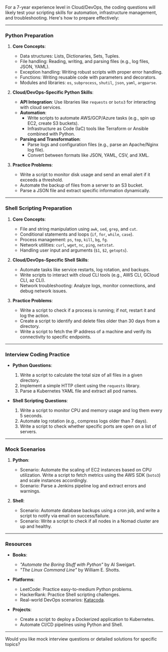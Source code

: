 For a 7-year experience level in Cloud/DevOps, the coding questions will likely test your scripting skills for automation, infrastructure management, and troubleshooting. Here's how to prepare effectively:

---

### **Python Preparation**
1. **Core Concepts**:
   - Data structures: Lists, Dictionaries, Sets, Tuples.
   - File handling: Reading, writing, and parsing files (e.g., log files, JSON, YAML).
   - Exception handling: Writing robust scripts with proper error handling.
   - Functions: Writing reusable code with parameters and decorators.
   - Modules and libraries: `os`, `subprocess`, `shutil`, `json`, `yaml`, `argparse`.

2. **Cloud/DevOps-Specific Python Skills**:
   - **API Integration**: Use libraries like `requests` or `boto3` for interacting with cloud services.
   - **Automation**:
     - Write scripts to automate AWS/GCP/Azure tasks (e.g., spin up EC2, create S3 buckets).
     - Infrastructure as Code (IaC) tools like Terraform or Ansible combined with Python.
   - **Parsing and Transformation**:
     - Parse logs and configuration files (e.g., parse an Apache/Nginx log file).
     - Convert between formats like JSON, YAML, CSV, and XML.

3. **Practice Problems**:
   - Write a script to monitor disk usage and send an email alert if it exceeds a threshold.
   - Automate the backup of files from a server to an S3 bucket.
   - Parse a JSON file and extract specific information dynamically.

---

### **Shell Scripting Preparation**
1. **Core Concepts**:
   - File and string manipulation using `awk`, `sed`, `grep`, and `cut`.
   - Conditional statements and loops (`if`, `for`, `while`, `case`).
   - Process management: `ps`, `top`, `kill`, `bg`, `fg`.
   - Network utilities: `curl`, `wget`, `nc`, `ping`, `netstat`.
   - Handling user input and arguments (`$1`, `$2`, `getopts`).

2. **Cloud/DevOps-Specific Shell Skills**:
   - Automate tasks like service restarts, log rotation, and backups.
   - Write scripts to interact with cloud CLI tools (e.g., AWS CLI, GCloud CLI, az CLI).
   - Network troubleshooting: Analyze logs, monitor connections, and debug network issues.

3. **Practice Problems**:
   - Write a script to check if a process is running; if not, restart it and log the action.
   - Create a script to identify and delete files older than 30 days from a directory.
   - Write a script to fetch the IP address of a machine and verify its connectivity to specific endpoints.

---

### **Interview Coding Practice**
- **Python Questions**:
  1. Write a script to calculate the total size of all files in a given directory.
  2. Implement a simple HTTP client using the `requests` library.
  3. Parse a Kubernetes YAML file and extract all pod names.

- **Shell Scripting Questions**:
  1. Write a script to monitor CPU and memory usage and log them every 5 seconds.
  2. Automate log rotation (e.g., compress logs older than 7 days).
  3. Write a script to check whether specific ports are open on a list of servers.

---

### **Mock Scenarios**
1. **Python**:
   - Scenario: Automate the scaling of EC2 instances based on CPU utilization. Write a script to fetch metrics using the AWS SDK (`boto3`) and scale instances accordingly.
   - Scenario: Parse a Jenkins pipeline log and extract errors and warnings.

2. **Shell**:
   - Scenario: Automate database backups using a cron job, and write a script to notify via email on success/failure.
   - Scenario: Write a script to check if all nodes in a Nomad cluster are up and healthy.

---

### **Resources**
- **Books**:
  - *"Automate the Boring Stuff with Python"* by Al Sweigart.
  - *"The Linux Command Line"* by William E. Shotts.

- **Platforms**:
  - LeetCode: Practice easy-to-medium Python problems.
  - HackerRank: Practice Shell scripting challenges.
  - Real-world DevOps scenarios: [Katacoda](https://www.katacoda.com/).

- **Projects**:
  - Create a script to deploy a Dockerized application to Kubernetes.
  - Automate CI/CD pipelines using Python and Shell.

---

Would you like mock interview questions or detailed solutions for specific topics?
